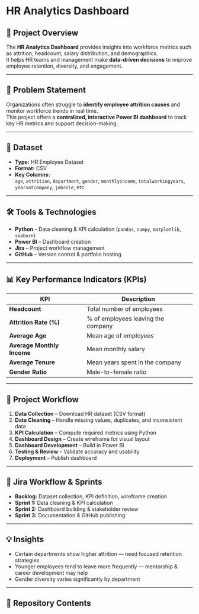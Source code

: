 # HR Analytics Dashboard

## 📌 Project Overview
The **HR Analytics Dashboard** provides insights into workforce metrics such as attrition, headcount, salary distribution, and demographics.  
It helps HR teams and management make **data-driven decisions** to improve employee retention, diversity, and engagement.

---

## 🎯 Problem Statement
Organizations often struggle to **identify employee attrition causes** and monitor workforce trends in real time.  
This project offers a **centralized, interactive Power BI dashboard** to track key HR metrics and support decision-making.

---

## 📂 Dataset
- **Type:** HR Employee Dataset  
- **Format:** CSV  
- **Key Columns:**  
  `age`, `attrition`, `department`, `gender`, `monthlyincome`, `totalworkingyears`, `yearsatcompany`, `jobrole`, etc.

---

## 🛠 Tools & Technologies
- **Python** – Data cleaning & KPI calculation (`pandas`, `numpy`, `matplotlib`, `seaborn`)
- **Power BI** – Dashboard creation
- **Jira** – Project workflow management
- **GitHub** – Version control & portfolio hosting

---

## 📊 Key Performance Indicators (KPIs)
| KPI | Description |
|------|-------------|
| **Headcount** | Total number of employees |
| **Attrition Rate (%)** | % of employees leaving the company |
| **Average Age** | Mean age of employees |
| **Average Monthly Income** | Mean monthly salary |
| **Average Tenure** | Mean years spent in the company |
| **Gender Ratio** | Male-to-female ratio |

---

## 🚀 Project Workflow
1. **Data Collection** – Download HR dataset (CSV format)
2. **Data Cleaning** – Handle missing values, duplicates, and inconsistent data
3. **KPI Calculation** – Compute required metrics using Python
4. **Dashboard Design** – Create wireframe for visual layout
5. **Dashboard Development** – Build in Power BI
6. **Testing & Review** – Validate accuracy and usability
7. **Deployment** – Publish dashboard

---

## 📅 Jira Workflow & Sprints
- **Backlog:** Dataset collection, KPI definition, wireframe creation
- **Sprint 1:** Data cleaning & KPI calculation
- **Sprint 2:** Dashboard building & stakeholder review
- **Sprint 3:** Documentation & GitHub publishing

---

## 💡 Insights
- Certain departments show higher attrition — need focused retention strategies
- Younger employees tend to leave more frequently — mentorship & career development may help
- Gender diversity varies significantly by department

---

## 📁 Repository Contents
